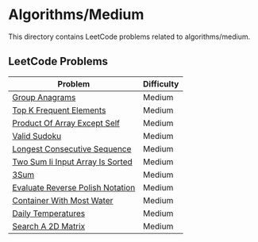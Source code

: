 # Algorithms/Medium

This directory contains LeetCode problems related to algorithms/medium.

## LeetCode Problems

| Problem | Difficulty |
|---------|------------|
| [Group Anagrams](https://leetcode.com/problems/group-anagrams/) | Medium |
| [Top K Frequent Elements](https://leetcode.com/problems/top-k-frequent-elements/description/) | Medium |
| [Product Of Array Except Self](https://leetcode.com/problems/product-of-array-except-self/) | Medium |
| [Valid Sudoku](https://leetcode.com/problems/valid-sudoku/) | Medium |
| [Longest Consecutive Sequence](https://leetcode.com/problems/longest-consecutive-sequence/) | Medium |
| [Two Sum Ii Input Array Is Sorted](https://leetcode.com/problems/two-sum-ii-input-array-is-sorted/description/) | Medium |
| [3Sum](https://leetcode.com/problems/3sum/description/) | Medium |
| [Evaluate Reverse Polish Notation](https://leetcode.com/problems/evaluate-reverse-polish-notation/description/) | Medium |
| [Container With Most Water](https://leetcode.com/problems/container-with-most-water/description/) | Medium |
| [Daily Temperatures](https://leetcode.com/problems/daily-temperatures/description/) | Medium |
| [Search A 2D Matrix](https://leetcode.com/problems/search-a-2d-matrix/description/) | Medium |